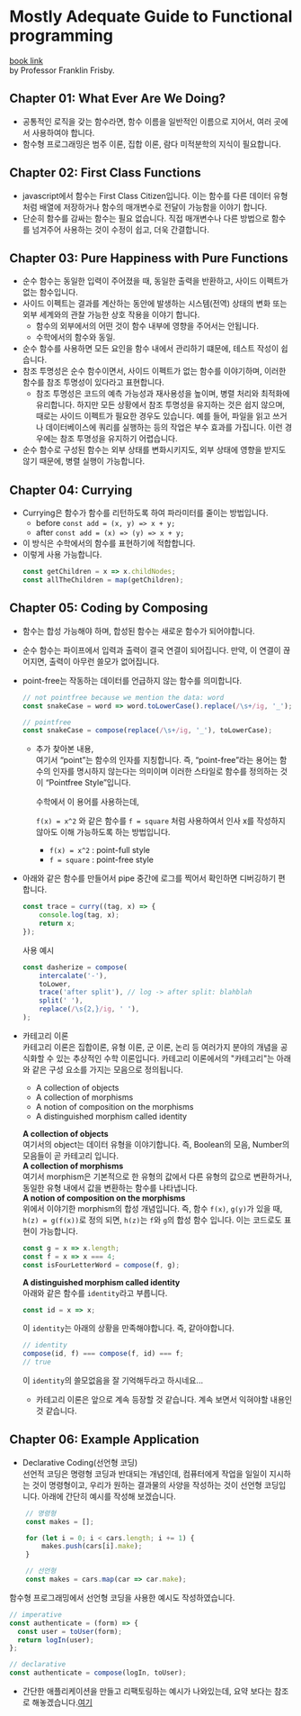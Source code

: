 # Mostly Adequate Guide to Functional programming

[book link](https://mostly-adequate.gitbook.io/mostly-adequate-guide/)  
by Professor Franklin Frisby.

## Chapter 01: What Ever Are We Doing?

- 공통적인 로직을 갖는 함수라면, 함수 이름을 일반적인 이름으로 지어서, 여러 곳에서 사용하여야 합니다.
- 함수형 프로그래밍은 범주 이론, 집합 이론, 람다 미적분학의 지식이 필요합니다.

## Chapter 02: First Class Functions

- javascript에서 함수는 First Class Citizen입니다. 이는 함수를 다른 데이터 유형 처럼 배열에 저장하거나 함수의 매개변수로 전달이 가능함을 이야기 합니다.
- 단순히 함수를 감싸는 함수는 필요 없습니다. 직접 매개변수나 다른 방법으로 함수를 넘겨주어 사용하는 것이 수정이 쉽고, 더욱 간결합니다.

## Chapter 03: Pure Happiness with Pure Functions

- 순수 함수는 동일한 입력이 주어졌을 때, 동일한 출력을 반환하고, 사이드 이펙트가 없는 함수입니다.
- 사이드 이펙트는 결과를 계산하는 동안에 발생하는 시스템(전역) 상태의 변화 또는 외부 세계와의 관찰 가능한 상호 작용을 이야기 합니다.
    - 함수의 외부에서의 어떤 것이 함수 내부에 영향을 주어서는 안됩니다.
    - 수학에서의 함수와 동일.
- 순수 함수를 사용하면 모든 요인을 함수 내에서 관리하기 떄문에, 테스트 작성이 쉽습니다.
- 참조 투명성은 순수 함수이면서, 사이드 이펙트가 없는 함수를 이야기하며, 이러한 함수를 참조 투명성이 있다라고 표현합니다.
    - 참조 투명성은 코드의 예측 가능성과 재사용성을 높이며, 병렬 처리와 최적화에 유리합니다. 하지만 모든 상황에서 참조 투명성을 유지하는 것은 쉽지 않으며, 때로는 사이드 이펙트가 필요한 경우도 있습니다. 예를 들어, 파일을 읽고 쓰거나 데이터베이스에 쿼리를 실행하는 등의 작업은 부수 효과를 가집니다. 이런 경우에는 참조 투명성을 유지하기 어렵습니다.
- 순수 함수로 구성된 함수는 외부 상태를 변화시키지도, 외부 상태에 영향을 받지도 않기 때문에, 병렬 실행이 가능합니다.

## Chapter 04: Currying
- Currying은 함수가 함수를 리턴하도록 하여 파라미터를 줄이는 방법입니다.
    - before `const add = (x, y) => x + y;`
    - after `const add = (x) => (y) => x + y;`
- 이 방식은 수학에서의 함수를 표현하기에 적합합니다. 
- 이렇게 사용 가능합니다.
    ```javascript
    const getChildren = x => x.childNodes;
    const allTheChildren = map(getChildren);
     ```

## Chapter 05: Coding by Composing
- 함수는 합성 가능해야 하며, 합성된 함수는 새로운 함수가 되어야합니다.
- 순수 함수는 파이프에서 입력과 출력이 결국 연결이 되어집니다. 만약, 이 연결이 끊어지면, 출력이 아무런 쓸모가 없어집니다.
- point-free는 작동하는 데이터를 언급하지 않는 함수를 의미합니다.
    ```javascript
    // not pointfree because we mention the data: word
    const snakeCase = word => word.toLowerCase().replace(/\s+/ig, '_');

    // pointfree
    const snakeCase = compose(replace(/\s+/ig, '_'), toLowerCase);
    ```
    - 추가 찾아본 내용,   
        여기서 “point”는 함수의 인자를 지칭합니다. 즉, “point-free”라는 용어는 함수의 인자를 명시하지 않는다는 의미이며 이러한 스타일로 함수를 정의하는 것이 “Pointfree Style”입니다.

        수학에서 이 용어를 사용하는데, 

        `f(x) = x^2` 와 같은 함수를 `f = square` 처럼 사용하여서 인사 x를 작성하지 않아도 이해 가능하도록 하는 방법입니다.

        - `f(x) = x^2` :  point-full style
        - `f = square` : point-free style

- 아래와 같은 함수를 만들어서 pipe 중간에 로그를 찍어서 확인하면 디버깅하기 편합니다.
    ```javascript
    const trace = curry((tag, x) => {
        console.log(tag, x);
        return x;
    });
    ```
    사용 예시
    ```javascript
    const dasherize = compose(
        intercalate('-'),
        toLower,
        trace('after split'), // log -> after split: blahblah
        split(' '),
        replace(/\s{2,}/ig, ' '),
    );
    ```
- 카테고리 이론   
    카테고리 이론은 집합이론, 유형 이론, 군 이론, 논리 등 여러가지 분야의 개념을 공식화할 수 있는 추상적인 수학 이론입니다. 카테고리 이론에서의 "카테고리"는 아래와 같은 구성 요소를 가지는 모음으로 정의됩니다.
    - A collection of objects
    - A collection of morphisms
    - A notion of composition on the morphisms
    - A distinguished morphism called identity   

    <b>A collection of objects</b>   
    여기서의 object는 데이터 유형을 이야기합니다. 즉, Boolean의 모음, Number의 모음들이 곧 카테고리 입니다.   
    <b>A collection of morphisms</b>   
    여기서 morphism은 기본적으로 한 유형의 값에서 다른 유형의 값으로 변환하거나, 동일한 유형 내에서 값을 변환하는 함수를 나타냅니다.   
    <b>A notion of composition on the morphisms</b>    
    위에서 이야기한 morphism의 합성 개념입니다. 즉, 함수 `f(x)`, `g(y)`가 있을 때, `h(z) = g(f(x))`로 정의 되면, `h(z)`는 `f`와 `g`의 합성 함수 입니다. 이는 코드로도 표현이 가능합니다.
    ```javascript
    const g = x => x.length;
    const f = x => x === 4;
    const isFourLetterWord = compose(f, g);
    ```   
    <b>A distinguished morphism called identity</b>   
    아래와 같은 함수를 `identity`라고 부릅니다.
    ```javascript
    const id = x => x;
    ```
    이 `identity`는 아래의 상황을 만족해야합니다. 즉, 같아야합니다.
    ```javascript
    // identity
    compose(id, f) === compose(f, id) === f;
    // true
    ```
    이 `identity`의 쓸모없음을 잘 기억해두라고 하시네요...
    * 카테고리 이론은 앞으로 계속 등장할 것 같습니다. 계속 보면서 익혀야할 내용인 것 같습니다.

## Chapter 06: Example Application
- Declarative Coding(선언형 코딩)   
    선언적 코딩은 명령형 코딩과 반대되는 개념인데, 컴퓨터에게 작업을 일일이 지시하는 것이 명령형이고, 우리가 원하는 결과물의 사양을 작성하는 것이 선언형 코딩입니다. 아래에 간단히 예시를 작성해 보겠습니다.

```javascript
    // 명령형
    const makes = [];

    for (let i = 0; i < cars.length; i += 1) {
        makes.push(cars[i].make);
    }

    // 선언형
    const makes = cars.map(car => car.make);
```
함수형 프로그래밍에서 선언형 코딩을 사용한 예시도 작성하였습니다.
```javascript
// imperative
const authenticate = (form) => {
  const user = toUser(form);
  return logIn(user);
};

// declarative
const authenticate = compose(logIn, toUser);
```
- 간단한 애플리케이션을 만들고 리팩토링하는 예시가 나와있는데, 요약 보다는 참조로 해놓겠습니다.[여기](https://mostly-adequate.gitbook.io/mostly-adequate-guide/ch06)
